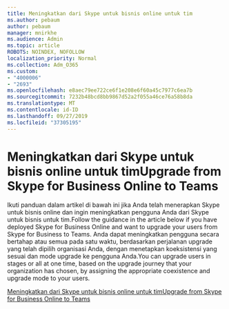 ```yaml
---
title: Meningkatkan dari Skype untuk bisnis online untuk tim
ms.author: pebaum
author: pebaum
manager: mnirkhe
ms.audience: Admin
ms.topic: article
ROBOTS: NOINDEX, NOFOLLOW
localization_priority: Normal
ms.collection: Adm_O365
ms.custom:
- "4000006"
- "2693"
ms.openlocfilehash: e8aec79ee722ce6f1e208e6f60a45c7977c6ea7b
ms.sourcegitcommit: 7232b48bcd8bb9867d52a2f055a46ce76a58b8da
ms.translationtype: MT
ms.contentlocale: id-ID
ms.lasthandoff: 09/27/2019
ms.locfileid: "37305195"
---
```

# <a name="upgrade-from-skype-for-business-online-to-teams"></a><span data-ttu-id="f964c-102">Meningkatkan dari Skype untuk bisnis online untuk tim</span><span class="sxs-lookup"><span data-stu-id="f964c-102">Upgrade from Skype for Business Online to Teams</span></span>  

<span data-ttu-id="f964c-103">Ikuti panduan dalam artikel di bawah ini jika Anda telah menerapkan Skype untuk bisnis online dan ingin meningkatkan pengguna Anda dari Skype untuk bisnis untuk tim.</span><span class="sxs-lookup"><span data-stu-id="f964c-103">Follow the guidance in the article below if you have deployed Skype for Business Online and want to upgrade your users from Skype for Business to Teams.</span></span> <span data-ttu-id="f964c-104">Anda dapat meningkatkan pengguna secara bertahap atau semua pada satu waktu, berdasarkan perjalanan upgrade yang telah dipilih organisasi Anda, dengan menetapkan koeksistensi yang sesuai dan mode upgrade ke pengguna Anda.</span><span class="sxs-lookup"><span data-stu-id="f964c-104">You can upgrade users in stages or all at one time, based on the upgrade journey that your organization has chosen, by assigning the appropriate coexistence and upgrade mode to your users.</span></span>

[<span data-ttu-id="f964c-105">Meningkatkan dari Skype untuk bisnis online untuk tim</span><span class="sxs-lookup"><span data-stu-id="f964c-105">Upgrade from Skype for Business Online to Teams</span></span>](https://docs.microsoft.com/MicrosoftTeams/upgrade-to-teams-execute-skypeforbusinessonline) 